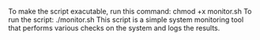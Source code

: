 To make the script exacutable, run this command: chmod +x monitor.sh
To run the script: ./monitor.sh
This script is a simple system monitoring tool that performs various checks on the system and logs the results.